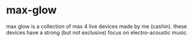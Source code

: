 # max-glow
max glow is a collection of max 4 live devices made by me (cashin). these devices have a strong (but not exclusive) focus on electro-acoustic music.

